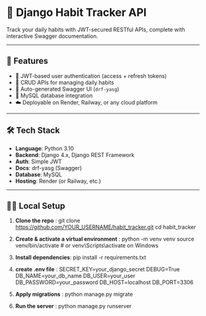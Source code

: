 # 🧠 Django Habit Tracker API

Track your daily habits with JWT-secured RESTful APIs, complete with interactive Swagger documentation.

---

## 🚀 Features

- 🔐 JWT-based user authentication (access + refresh tokens)
- 📅 CRUD APIs for managing daily habits
- 📄 Auto-generated Swagger UI (`drf-yasg`)
- 💾 MySQL database integration
- ☁️ Deployable on Render, Railway, or any cloud platform

---

## 🛠️ Tech Stack

- **Language**: Python 3.10
- **Backend**: Django 4.x, Django REST Framework
- **Auth**: Simple JWT
- **Docs**: drf-yasg (Swagger)
- **Database**: MySQL
- **Hosting**: Render (or Railway, etc.)

---

## 🧑‍💻 Local Setup

1. **Clone the repo** : 
   git clone https://github.com/YOUR_USERNAME/habit_tracker.git
   cd habit_tracker

2. **Create & activate a virtual environment** : 
   python -m venv venv
   source venv/bin/activate  # or venv\Scripts\activate on Windows

4. **Install dependencies**: 
   pip install -r requirements.txt

5. **create .env file** : 
   SECRET_KEY=your_django_secret
   DEBUG=True
   DB_NAME=your_db_name
   DB_USER=your_user
   DB_PASSWORD=your_password
   DB_HOST=localhost
   DB_PORT=3306

6. **Apply migrations** : 
   python manage.py migrate

7. **Run the server** : 
     python manage.py runserver

